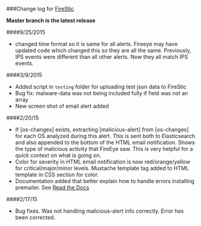 ###Change log for [FireStic](https://github.com/spcampbell/FireStic)

**Master branch is the latest release**

####9/25/2015
- changed time format so it is same for all alerts. Fireeye may have updated code which changed this so they are all the same. Previously, IPS events were different than all other alerts. Now they all match IPS events.

####3/9/2015
- Added script in `testing` folder for uploading test json data to FireStic
- Bug fix: malware-data was not being included fully if field was not an array
- New screen shot of email alert added

####2/20/15
- If [os-changes] exists, extracting [malicious-alert] from [os-changes] for each OS analyzed during this alert. This is sent both to Elasticsearch and also appended to the bottom of the HTML email notification. Shows the type of malicious activity that FireEye saw. This is very helpful for a quick context on what is going on.
- Color for severity in HTML email notification is now red/orange/yellow for critical/major/minor levels. Mustache template tag added to HTML template in CSS section for color.
- Documentation added that better explain how to handle errors installing premailer. See [Read the Docs](http://firestic.rtfd.org/)

####2/17/15
- Bug fixes. Was not handling malicious-alert info correctly. Error has been corrected.
